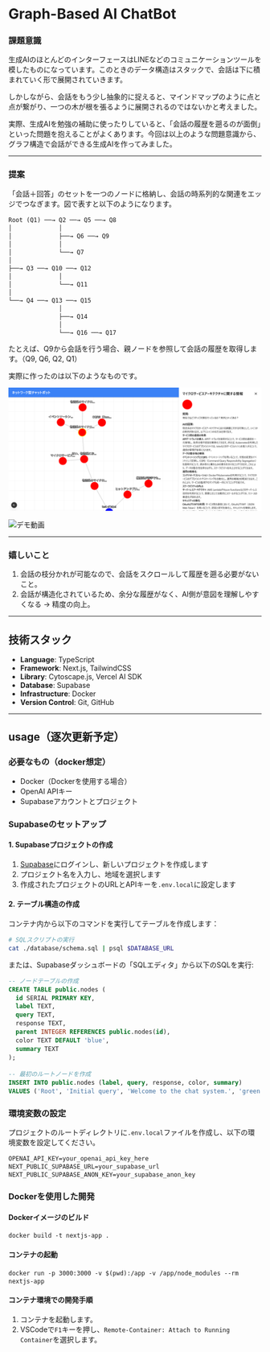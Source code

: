 # Graph-Based AI ChatBot

### 課題意識
生成AIのほとんどのインターフェースはLINEなどのコミュニケーションツールを模したものになっています。このときのデータ構造はスタックで、会話は下に積まれていく形で展開されていきます。

しかしながら、会話をもう少し抽象的に捉えると、マインドマップのように点と点が繋がり、一つの木が根を張るように展開されるのではないかと考えました。

実際、生成AIを勉強の補助に使ったりしていると、「会話の履歴を遡るのが面倒」といった問題を抱えることがよくあります。今回は以上のような問題意識から、グラフ構造で会話ができる生成AIを作ってみました。

---

### 提案
「会話＋回答」のセットを一つのノードに格納し、会話の時系列的な関連をエッジでつなぎます。図で表すと以下のようになります。

```
Root (Q1) ──→ Q2 ──→ Q5 ──→ Q8
│             │
│             ├──→ Q6 ──→ Q9
│             │
│             └──→ Q7
│
├──→ Q3 ──→ Q10 ──→ Q12
│             │
│             └──→ Q11
│
└──→ Q4 ──→ Q13 ──→ Q15
              │
              ├──→ Q14
              │
              └──→ Q16 ──→ Q17
```

たとえば、Q9から会話を行う場合、親ノードを参照して会話の履歴を取得します。（Q9, Q6, Q2, Q1）

実際に作ったのは以下のようなものです。

![会話の枝分かれが可能](./static/2025-04-04_12h03_35.png)



![デモ動画](https://github.com/user-attachments/assets/fdb31c23-4960-41d0-bb56-e21b32f14224](https://github-production-user-asset-6210df.s3.amazonaws.com/97265973/432638584-fdb31c23-4960-41d0-bb56-e21b32f14224.mp4?X-Amz-Algorithm=AWS4-HMAC-SHA256&X-Amz-Credential=AKIAVCODYLSA53PQK4ZA%2F20250415%2Fus-east-1%2Fs3%2Faws4_request&X-Amz-Date=20250415T002309Z&X-Amz-Expires=300&X-Amz-Signature=940d91e414008e24d91aee40afbdbfa8382bf11c1ba332f18982efc78cd9cad2&X-Amz-SignedHeaders=host))

---

### 嬉しいこと
1. 会話の枝分かれが可能なので、会話をスクロールして履歴を遡る必要がないこと。
2. 会話が構造化されているため、余分な履歴がなく、AI側が意図を理解しやすくなる → 精度の向上。

---

## 技術スタック

- **Language**: TypeScript  
- **Framework**: Next.js, TailwindCSS  
- **Library**: Cytoscape.js, Vercel AI SDK  
- **Database**: Supabase  
- **Infrastructure**: Docker  
- **Version Control**: Git, GitHub  

---

## usage（逐次更新予定）

### 必要なもの（docker想定）
- Docker（Dockerを使用する場合）
- OpenAI APIキー
- Supabaseアカウントとプロジェクト

### Supabaseのセットアップ

#### 1. Supabaseプロジェクトの作成
1. [Supabase](https://supabase.com/)にログインし、新しいプロジェクトを作成します
2. プロジェクト名を入力し、地域を選択します
3. 作成されたプロジェクトのURLとAPIキーを`.env.local`に設定します

#### 2. テーブル構造の作成
コンテナ内から以下のコマンドを実行してテーブルを作成します：

```bash
# SQLスクリプトの実行
cat ./database/schema.sql | psql $DATABASE_URL
```

または、Supabaseダッシュボードの「SQLエディタ」から以下のSQLを実行:

```sql
-- ノードテーブルの作成
CREATE TABLE public.nodes (
  id SERIAL PRIMARY KEY,
  label TEXT,
  query TEXT,
  response TEXT,
  parent INTEGER REFERENCES public.nodes(id),
  color TEXT DEFAULT 'blue',
  summary TEXT
);

-- 最初のルートノードを作成
INSERT INTO public.nodes (label, query, response, color, summary)
VALUES ('Root', 'Initial query', 'Welcome to the chat system.', 'green', 'Root node');
```


### 環境変数の設定
プロジェクトのルートディレクトリに`.env.local`ファイルを作成し、以下の環境変数を設定してください。

```
OPENAI_API_KEY=your_openai_api_key_here
NEXT_PUBLIC_SUPABASE_URL=your_supabase_url 
NEXT_PUBLIC_SUPABASE_ANON_KEY=your_supabase_anon_key
```

### Dockerを使用した開発

#### Dockerイメージのビルド
```
docker build -t nextjs-app .
```

#### コンテナの起動
```
docker run -p 3000:3000 -v $(pwd):/app -v /app/node_modules --rm nextjs-app
```

#### コンテナ環境での開発手順
1. コンテナを起動します。
2. VSCodeで`F1`キーを押し、`Remote-Container: Attach to Running Container`を選択します。
